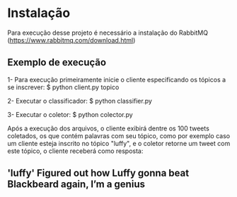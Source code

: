 # Instalação
 
 Para execução desse projeto é necessário a instalação do RabbitMQ (https://www.rabbitmq.com/download.html)
 
 ## Exemplo de execução
 
 1- Para execução primeiramente inicie o cliente especificando os tópicos a se inscrever:
 $ python client.py topico
 
 2- Executar o classificador:
 $ python classifier.py

 3- Executar o coletor:
 $ python colector.py

Após a execução dos arquivos, o cliente exibirá dentre os 100 tweets coletados, os que contém palavras com seu tópico, como por exemplo caso um cliente esteja inscrito no tópico "luffy", e o coletor retorne um tweet com este tópico, o cliente receberá como resposta:

'luffy'
Figured out how Luffy gonna beat Blackbeard again, I’m a genius
------------------------------------------------------
